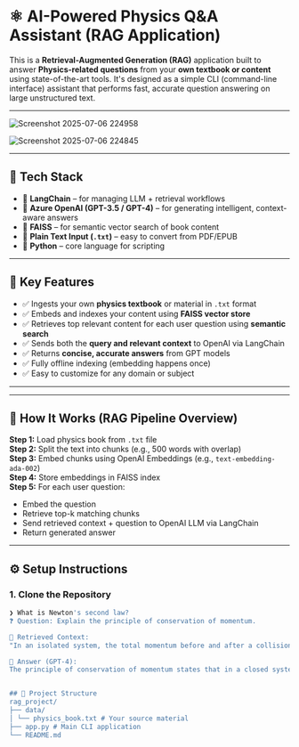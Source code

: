 # ⚛️ AI-Powered Physics Q&A Assistant (RAG Application)

This is a **Retrieval-Augmented Generation (RAG)** application built to answer **Physics-related questions** from your **own textbook or content** using state-of-the-art tools. It's designed as a simple CLI (command-line interface) assistant that performs fast, accurate question answering on large unstructured text.

---
![Screenshot 2025-07-06 224958](https://github.com/user-attachments/assets/49863088-a648-4d86-a264-700d0557bbdb)

![Screenshot 2025-07-06 224845](https://github.com/user-attachments/assets/e6d6b7be-d769-4c43-88a9-3c7534ce4311)


---

## 🚀 Tech Stack

- 🔗 **LangChain** – for managing LLM + retrieval workflows
- 🤖 **Azure OpenAI (GPT-3.5 / GPT-4)** – for generating intelligent, context-aware answers
- 🧠 **FAISS** – for semantic vector search of book content
- 📝 **Plain Text Input (`.txt`)** – easy to convert from PDF/EPUB
- 🐍 **Python** – core language for scripting

---

## 🎯 Key Features

- ✅ Ingests your own **physics textbook** or material in `.txt` format
- ✅ Embeds and indexes your content using **FAISS vector store**
- ✅ Retrieves top relevant content for each user question using **semantic search**
- ✅ Sends both the **query and relevant context** to OpenAI via LangChain
- ✅ Returns **concise, accurate answers** from GPT models
- ✅ Fully offline indexing (embedding happens once)
- ✅ Easy to customize for any domain or subject

---




---

## 🧠 How It Works (RAG Pipeline Overview)

**Step 1:** Load physics book from `.txt` file  
**Step 2:** Split the text into chunks (e.g., 500 words with overlap)  
**Step 3:** Embed chunks using OpenAI Embeddings (e.g., `text-embedding-ada-002`)  
**Step 4:** Store embeddings in FAISS index  
**Step 5:** For each user question:
  - Embed the question
  - Retrieve top-k matching chunks
  - Send retrieved context + question to OpenAI LLM via LangChain
  - Return generated answer

---

## ⚙️ Setup Instructions

### 1. Clone the Repository

```bash
❯ What is Newton's second law?
❓ Question: Explain the principle of conservation of momentum.

📄 Retrieved Context:
"In an isolated system, the total momentum before and after a collision remains constant..."

🤖 Answer (GPT-4):
The principle of conservation of momentum states that in a closed system with no external forces, the total momentum of the system remains constant over time. This means the momentum before and after an interaction is equal.


## 🧱 Project Structure
rag_project/
├── data/
│ └── physics_book.txt # Your source material
├── app.py # Main CLI application
└── README.md
